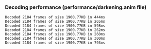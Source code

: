 
### Decoding performance (performance/darkening.anim file)
```
Decoded 2184 frames of size 1900.77KB in 444ms
Decoded 2184 frames of size 1900.77KB in 265ms
Decoded 2184 frames of size 1900.77KB in 598ms
Decoded 2184 frames of size 1900.77KB in 262ms
Decoded 2184 frames of size 1900.77KB in 260ms
Decoded 2184 frames of size 1900.77KB in 300ms
Decoded 2184 frames of size 1900.77KB in 793ms
```